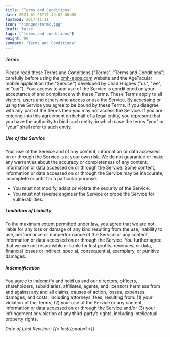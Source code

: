 ```yaml
---
title: "Terms and Conditions"
date: 2021-01-20T17:49:02-08:00
lastmod: 2017-11-11
icon: "/images/terms.jpg"
draft: false
tags: ["terms and conditions"]
weight: 90
summary: "Terms and Conditions"
---
```


##### Terms
Please read these Terms and Conditions ("Terms", "Terms and Conditions") carefully before using the [cmh-apps.com](http://cmh-apps.com) website and the AgeTacular mobile application (the "Service") developed by Chad Hughes ("us", "we", or "our"). Your access to and use of the Service is conditioned on your acceptance of and compliance with these Terms. These Terms apply to all visitors, users and others who access or use the Service. By accessing or using the Service you agree to be bound by these Terms. If you disagree with any part of the Terms then you may not access the Service. If you are entering into this agreement on behalf of a legal entity, you represent that you have the authority to bind such entity, in which case the terms “you” or “your” shall refer to such entity.

##### Use of the Service
Your use of the Service and of any content, information or data accessed on or through the Service is at your own risk. We do not guarantee or make any warranties about the accuracy or completeness of any content, information or data accessed on or through the Service. Some content, information or data accessed on or through the Service may be inaccurate, incomplete or unfit for a particular purpose.

* You must not modify, adapt or violate the security of the Service.
* You must not reverse engineer the Service or probe the Service for vulnerabilities.

##### Limitation of Liability
To the maximum extent permitted under law, you agree that we are not liable for any loss or damage of any kind resulting from the use, inability to use, performance or nonperformance of the Service or any content, information or data accessed on or through the Service. You further agree that we are not responsible or liable for lost profits, revenues, or data, financial losses or indirect, special, consequential, exemplary, or punitive damages.

##### Indemnification
You agree to indemnify and hold us and our directors, officers, shareholders, subsidiaries, affiliates, agents, and licensors harmless from and against any and all claims, causes of action, losses, expenses, damages, and costs, including attorneys’ fees, resulting from: (1) your violation of the Terms, (2) your use of the Service or any content, information or data accessed on or through the Service and/or (3) your infringement or violation of any third-party’s rights, including intellectual property rights.

_Date of Last Revision: {{< lastUpdated >}}_
